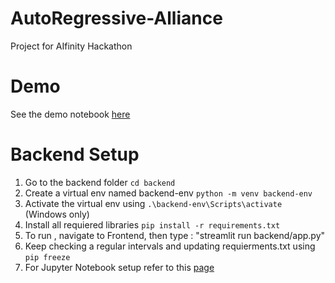 # AutoRegressive-Alliance
Project for AIfinity Hackathon

# Demo
See the demo notebook [here](repo/blob/main/src/demo.ipynb)

# Backend Setup

1) Go to the backend folder ```cd backend```
2) Create a virtual env named backend-env ```python -m venv backend-env ```
3) Activate the virtual env using ```.\backend-env\Scripts\activate``` (Windows only)
4) Install all requiered libraries ```pip install -r requirements.txt```    
5) To run , navigate to Frontend, then type : "streamlit run backend/app.py"
6) Keep checking a regular intervals and updating requierments.txt using ```pip freeze```    
7) For Jupyter Notebook setup refer to this [page](https://anbasile.github.io/posts/2017-06-25-jupyter-venv/)
